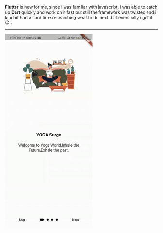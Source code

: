  **Flutter** is new for me, since i was familiar  with javascript, i was able to catch up **Dart** quickly and work on it fast but still the framework was twisted  and i kind of had a hard time researching what to do next .but eventually i got it 😌 .
 <hr>
 
 ![flutter_sreen_rec](https://raw.githubusercontent.com/iamrahulrnair/amfoss-tasks/main/task-06/flutter_gif.gif?token=ANK33JVOWDD5AOQ2ELPOZKDBN4F64)
